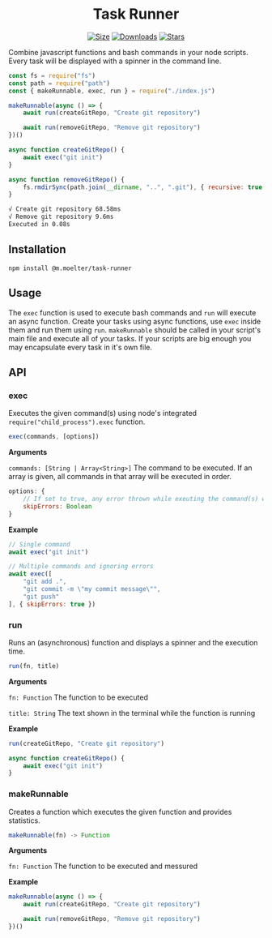 <h1 align="center">Task Runner</h1>

<p align="center">
    <a href="https://www.npmjs.com/package/@m.moelter/task-runner">
        <img src="https://img.shields.io/bundlephobia/min/@m.moelter/task-runner" alt="Size" /></a>
    <a href="https://www.npmjs.com/package/@m.moelter/task-runner">
        <img src="https://img.shields.io/npm/dm/@m.moelter/task-runner" alt="Downloads" /></a>
    <a href="https://github.com/Tracer1337/task-runner">
        <img src="https://img.shields.io/github/stars/Tracer1337/task-runner?style=social" alt="Stars" /></a>
</p>


Combine javascript functions and bash commands in your node scripts. Every task will be displayed with a spinner in the command line.

```js
const fs = require("fs")
const path = require("path")
const { makeRunnable, exec, run } = require("./index.js")

makeRunnable(async () => {
    await run(createGitRepo, "Create git repository")

    await run(removeGitRepo, "Remove git repository")
})()

async function createGitRepo() {
    await exec("git init")
}

async function removeGitRepo() {
    fs.rmdirSync(path.join(__dirname, "..", ".git"), { recursive: true })
}
```

```bash
√ Create git repository 68.58ms
√ Remove git repository 9.6ms
Executed in 0.08s
```

## Installation

``npm install @m.moelter/task-runner``

## Usage

The ``exec`` function is used to execute bash commands and ``run`` will execute an async function. Create your tasks using async functions, use ``exec`` inside them and run them using ``run``. ``makeRunnable`` should be called in your script's main file and execute all of your tasks. If your scripts are big enough you may encapsulate every task in it's own file.

## API

### exec

Executes the given command(s) using node's integrated ``require("child_process").exec`` function.

```js
exec(commands, [options])
```

**Arguments**

``commands: [String | Array<String>]`` The command to be executed. If an array is given, all commands in that array will be executed in order.

```js
options: {
    // If set to true, any error thrown while exeuting the command(s) will be ignored
    skipErrors: Boolean
}
```

**Example**

```js
// Single command
await exec("git init")

// Multiple commands and ignoring errors
await exec([
    "git add .",
    "git commit -m \"my commit message\"",
    "git push"
], { skipErrors: true })
```

### run

Runs an (asynchronous) function and displays a spinner and the execution time.

```js
run(fn, title)
```

**Arguments**

``fn: Function`` The function to be executed

``title: String`` The text shown in the terminal while the function is running

**Example**

```js
run(createGitRepo, "Create git repository")

async function createGitRepo() {
    await exec("git init")
}
```

### makeRunnable

Creates a function which executes the given function and provides statistics.

```js
makeRunnable(fn) -> Function
```

**Arguments**

``fn: Function`` The function to be executed and messured

**Example**

```js
makeRunnable(async () => {
    await run(createGitRepo, "Create git repository")

    await run(removeGitRepo, "Remove git repository")
})()
```
